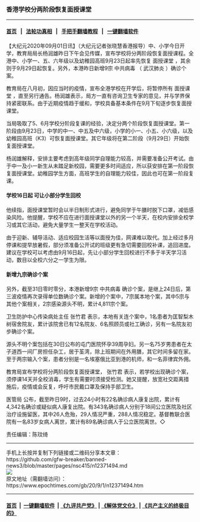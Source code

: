 ### 香港学校分两阶段恢复面授课堂
------------------------

#### [首页](https://github.com/gfw-breaker/banned-news3/blob/master/README.md) &nbsp;&nbsp;|&nbsp;&nbsp; [法轮功真相](https://github.com/begood0513/basic/blob/master/README.md)  &nbsp;&nbsp;|&nbsp;&nbsp; [手把手翻墙教程](https://github.com/gfw-breaker/guides/wiki)  &nbsp;&nbsp;|&nbsp;&nbsp; [一键翻墙软件](https://github.com/gfw-breaker/nogfw/blob/master/README.md)  



<div><p>
 【大纪元2020年09月01日讯】（大纪元记者张晓慧香港报导）中、小学今日开学，教育局局长杨润雄昨日下午会见传媒，宣布学校将分两阶段恢复面授课程。全港中、小学一、五、六年级以及幼稚园高班9月23日起率先恢复
 <ok href="https://www.epochtimes.com/gb/tag/%E9%9D%A2%E6%8E%88%E8%AF%BE%E5%A0%82.html">
  面授课堂
 </ok>
 ，其余则于9月29日起恢复。另外，本港昨日新增9宗
 <ok href="https://www.epochtimes.com/gb/tag/%E4%B8%AD%E5%85%B1%E7%97%85%E6%AF%92.html">
  中共病毒
 </ok>
 （
 <ok href="https://www.epochtimes.com/gb/tag/%E6%AD%A6%E6%B1%89%E8%82%BA%E7%82%8E.html">
  武汉肺炎
 </ok>
 ）确诊个案。
</p>
<p>
 教育局在八月初，因应当时的疫情，宣布全港学校在开学后，将暂停所有
 <ok href="https://www.epochtimes.com/gb/tag/%E9%9D%A2%E6%8E%88%E8%AF%BE%E5%A0%82.html">
  面授课堂
 </ok>
 ，直至另行通告。杨润雄表示，局方一直有咨询卫生专家的意见，并与学界保持紧密联系。由于近期疫情趋于缓和，学校具备基本条件在9月下旬逐步恢复面授课堂。
</p>
<p>
 当局吸取了5、6月学校分阶段复课的经验，决定分两个阶段恢复面授课堂。第一阶段由9月23日，中学的中一、中五及中六级，小学的小一、小五、小六级，以及幼稚园高班（K3）可恢复面授课堂。其它年级将在第二阶段（9月29日）开始恢复面授课堂。
</p>
<p>
 杨润雄解释，安排主要考虑到高年级同学自理能力较高，并需要准备公开考试。由于中一及小一新生从未踏足新校园，需要更多时间适应，所以获安排在第一阶段恢复面授课堂。幼稚园学生方面，高班学生的自理能力较佳，因此也可在第一阶段复课。
</p>
<h4>
 学校16日起 可让小部分学生回校
</h4>
<p>
 他续指，面授课堂暂时会以半日制形式进行，避免同学于午膳时脱下口罩，减低感染风险。他提醒，学校不应在进行面授课堂以外的另一个半天，在校内安排全校学习或其它活动，避免大量学生一整天在学校活动。
</p>
<p>
 由于迎新、辅导活动、适应校园生活等以面授为佳，网课难以取代。加上经过多月停课和提早放暑假，部分须准备公开试的班级更有急切需要回校补课，追回进度。建议在学校可以考虑由9月16日起，先让小部分学生回校进行不多于半天学习活动，数目以全校六分之一学生为限。
</p>
<h4>
 新增九宗确诊个案
</h4>
<p>
 另外，截至31日零时零分，本港新增9宗
 <ok href="https://www.epochtimes.com/gb/tag/%E4%B8%AD%E5%85%B1%E7%97%85%E6%AF%92.html">
  中共病毒
 </ok>
 确诊个案，是继上24日后，第三波疫情再次录得单位数确诊个案。新增的个案中，7宗属本地个案，其中5宗与其他个案相关，2宗感染源头不明，累计4,811宗个案。
</p>
<p>
 卫生防护中心传染病处主任
 <ok href="https://www.epochtimes.com/gb/tag/%E5%BC%A0%E7%AB%B9%E5%90%9B.html">
  张竹君
 </ok>
 表示，本地有关连个案中，1名患者为匡智梨木树宿舍院友，累计该院舍已有12名院友、6名照顾员或社工确诊，另有一名院友初步确诊个案。
</p>
<p>
 源头不明个案包括在30日公布的屯门医院怀孕39周孕妇。另一名75岁男患者在太子道西一间厂房担任杂工，居于荃湾，除上班期间在外用膳，其它时间多留在家。至于两宗输入个案，患者分别是一名埃塞俄比亚到港的机师，和一名菲律宾外佣。
</p>
<p>
 教育局宣布学校将分两阶段恢复面授课堂，
 <ok href="https://www.epochtimes.com/gb/tag/%E5%BC%A0%E7%AB%B9%E5%90%9B.html">
  张竹君
 </ok>
 表示，若学校出现确诊个案，须停课14天并全校消毒，学生有需要时须接受检测。她又提醒，放宽社交距离措施后，疫情或会反复，呼吁市民戴口罩及保持手部卫生。
</p>
<p>
 <ok href="https://www.epochtimes.com/gb/tag/%E5%8C%BB%E7%AE%A1%E5%B1%80.html">
  医管局
 </ok>
 公布，截至昨日9时，过去24小时有22名确诊病人康复出院，累计有4,342名确诊或疑似病人康复出院。有343名确诊病人分别于18间公立医院及社区治疗设施留医，其中26人危殆，29人情况严重，288人情况稳定。基督教联合医院有一名83岁女病人离世，累计有89名确诊病人于公立医院离世。◇
</p>
<p>
 责任编辑：陈玟绮
</p>
</div>
<hr/>
手机上长按并复制下列链接或二维码分享本文章：<br/>
https://github.com/gfw-breaker/banned-news3/blob/master/pages/nsc415/n12371494.md <br/>
<a href='https://github.com/gfw-breaker/banned-news3/blob/master/pages/nsc415/n12371494.md'><img src='https://github.com/gfw-breaker/banned-news3/blob/master/pages/nsc415/n12371494.md.png'/></a> <br/>
原文地址（需翻墙访问）：https://www.epochtimes.com/gb/20/9/1/n12371494.htm


------------------------
#### [首页](https://github.com/gfw-breaker/banned-news3/blob/master/README.md) &nbsp;|&nbsp; [一键翻墙软件](https://github.com/gfw-breaker/nogfw/blob/master/README.md) &nbsp;| [《九评共产党》](https://github.com/gfw-breaker/9ping.md/blob/master/README.md#九评之一评共产党是什么) | [《解体党文化》](https://github.com/gfw-breaker/jtdwh.md/blob/master/README.md) | [《共产主义的终极目的》](https://github.com/gfw-breaker/gczydzjmd.md/blob/master/README.md)


<img src='http://gfw-breaker.win/banned-news3/pages/nsc415/n12371494.md' width='0px' height='0px'/>